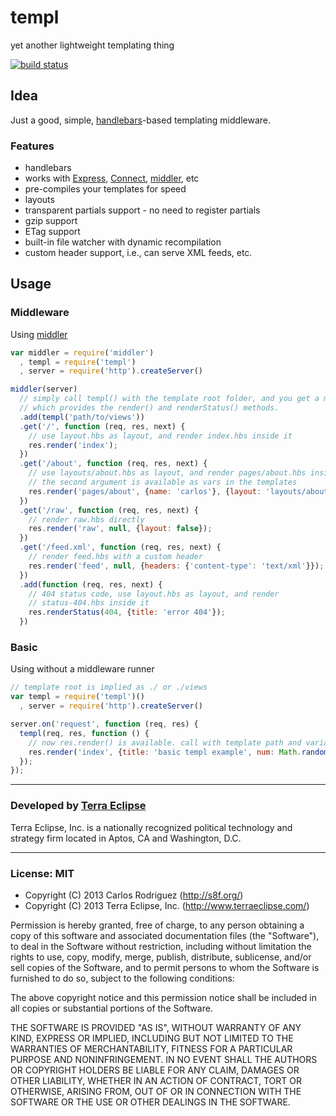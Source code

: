 templ
=====

yet another lightweight templating thing

[![build status](https://secure.travis-ci.org/carlos8f/templ.png)](http://travis-ci.org/carlos8f/templ)

## Idea

Just a good, simple, [handlebars](http://handlebarsjs.com/)-based templating
middleware.

### Features

- handlebars
- works with [Express](http://expressjs.com/),
  [Connect](http://www.senchalabs.org/connect/),
  [middler](https://github.com/carlos8f/node-middler), etc
- pre-compiles your templates for speed
- layouts
- transparent partials support - no need to register partials
- gzip support
- ETag support
- built-in file watcher with dynamic recompilation
- custom header support, i.e., can serve XML feeds, etc.

## Usage

### Middleware

Using [middler](https://github.com/carlos8f/node-middler)

```js
var middler = require('middler')
  , templ = require('templ')
  , server = require('http').createServer()

middler(server)
  // simply call templ() with the template root folder, and you get a middleware
  // which provides the render() and renderStatus() methods.
  .add(templ('path/to/views'))
  .get('/', function (req, res, next) {
    // use layout.hbs as layout, and render index.hbs inside it
    res.render('index');
  })
  .get('/about', function (req, res, next) {
    // use layouts/about.hbs as layout, and render pages/about.hbs inside it
    // the second argument is available as vars in the templates
    res.render('pages/about', {name: 'carlos'}, {layout: 'layouts/about'});
  })
  .get('/raw', function (req, res, next) {
    // render raw.hbs directly
    res.render('raw', null, {layout: false});
  })
  .get('/feed.xml', function (req, res, next) {
    // render feed.hbs with a custom header
    res.render('feed', null, {headers: {'content-type': 'text/xml'}});
  })
  .add(function (req, res, next) {
    // 404 status code, use layout.hbs as layout, and render
    // status-404.hbs inside it
    res.renderStatus(404, {title: 'error 404'});
  })
```

### Basic

Using without a middleware runner

```js
// template root is implied as ./ or ./views
var templ = require('templ')()
  , server = require('http').createServer()

server.on('request', function (req, res) {
  templ(req, res, function () {
    // now res.render() is available. call with template path and variables
    res.render('index', {title: 'basic templ example', num: Math.random()});
  });
});
```

- - -

### Developed by [Terra Eclipse](http://www.terraeclipse.com)
Terra Eclipse, Inc. is a nationally recognized political technology and
strategy firm located in Aptos, CA and Washington, D.C.

- - -

### License: MIT

- Copyright (C) 2013 Carlos Rodriguez (http://s8f.org/)
- Copyright (C) 2013 Terra Eclipse, Inc. (http://www.terraeclipse.com/)

Permission is hereby granted, free of charge, to any person obtaining a copy
of this software and associated documentation files (the &quot;Software&quot;), to deal
in the Software without restriction, including without limitation the rights
to use, copy, modify, merge, publish, distribute, sublicense, and/or sell
copies of the Software, and to permit persons to whom the Software is furnished
to do so, subject to the following conditions:

The above copyright notice and this permission notice shall be included in
all copies or substantial portions of the Software.

THE SOFTWARE IS PROVIDED &quot;AS IS&quot;, WITHOUT WARRANTY OF ANY KIND, EXPRESS OR
IMPLIED, INCLUDING BUT NOT LIMITED TO THE WARRANTIES OF MERCHANTABILITY,
FITNESS FOR A PARTICULAR PURPOSE AND NONINFRINGEMENT. IN NO EVENT SHALL THE
AUTHORS OR COPYRIGHT HOLDERS BE LIABLE FOR ANY CLAIM, DAMAGES OR OTHER
LIABILITY, WHETHER IN AN ACTION OF CONTRACT, TORT OR OTHERWISE, ARISING FROM,
OUT OF OR IN CONNECTION WITH THE SOFTWARE OR THE USE OR OTHER DEALINGS IN THE
SOFTWARE.
